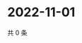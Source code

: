 # 2022-11-01

共 0 条

<!-- BEGIN WEIBO -->
<!-- 最后更新时间 Tue Nov 01 2022 16:23:36 GMT+0800 (China Standard Time) -->

<!-- END WEIBO -->
